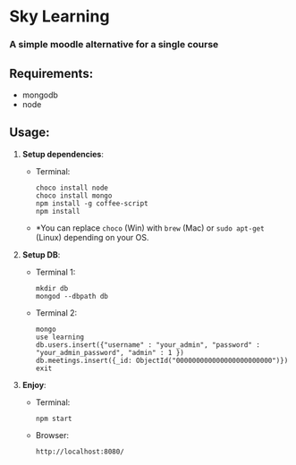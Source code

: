 # Sky Learning

### A simple moodle alternative for a single course

## Requirements:
- mongodb
- node

## Usage:

1. __Setup dependencies__:

   - Terminal:

         choco install node
         choco install mongo
         npm install -g coffee-script
         npm install

   - *You can replace `choco` (Win) with `brew` (Mac) or `sudo apt-get` (Linux) depending on your OS.

2. __Setup DB__:

   - Terminal 1:

         mkdir db
         mongod --dbpath db

   - Terminal 2:

         mongo
         use learning
         db.users.insert({"username" : "your_admin", "password" : "your_admin_password", "admin" : 1 })
         db.meetings.insert({_id: ObjectId("000000000000000000000000")})
         exit

3. __Enjoy__:

   - Terminal:

         npm start

   - Browser:

         http://localhost:8080/
